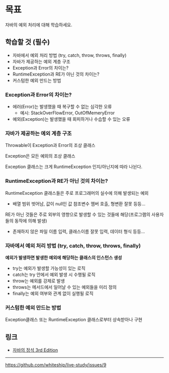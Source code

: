 # 목표

자바의 예외 처리에 대해 학습하세요.

## 학습할 것 (필수)

- 자바에서 예외 처리 방법 (try, catch, throw, throws, finally)
- 자바가 제공하는 예외 계층 구조
- Exception과 Error의 차이는?
- RuntimeException과 RE가 아닌 것의 차이는?
- 커스텀한 예외 만드는 방법

### Exception과 Error의 차이는?

- 에러(Error)는 발생했을 때 복구할 수 없는 심각한 오류
  - 예시: StackOverFlowError, OutOfMemeryError
- 예외(Exception)는 발생했을 때 회피하거나 수습할 수 있는 오류

### 자바가 제공하는 예외 계층 구조

Throwable이 Exception과 Error의 조상 클래스

Exception은 모든 예외의 조상 클래스

Exception 클래스는 크게 RuntimeException 인지/아닌지에 따라 나뉜다.

### RuntimeException과 RE가 아닌 것의 차이는?

RuntimeException 클래스들은 주로 프로그래머의 실수에 의해 발생되는 예외

- 배열 범위 벗어남, 값이 null인 값 참조변수 멤버 호출, 형변환 잘못 등등...

RE가 아닌 것들은 주로 외부의 영향으로 발생할 수 있는 것들에 해당(프로그램의 사용자들의 동작에 의해 발생)

- 존재하지 않은 파일 이름 입력, 클래스이름 잘못 입력, 데이터 형식 등등...

### 자바에서 예외 처리 방법 (try, catch, throw, throws, finally)

**예외가 발생하면 발생한 예외에 해당하는 클래스의 인스턴스 생성**

- try는 예외가 발생할 가능성이 있는 로직
- catch는 try 안에서 예외 발생 시 수행될 로직
- throw는 예외를 강제로 발생
- throws는 메서드에서 일어날 수 있는 예외들을 미리 정의
- finally는 예외 여부와 관계 없이 실행될 로직

### 커스텀한 예외 만드는 방법

Exception클래스 또는 RuntimeException 클래스로부터 상속받아나 구현

## 링크

- [자바의 정석 3rd Edition](http://www.yes24.com/Product/Goods/24259565?OzSrank=4)

---

https://github.com/whiteship/live-study/issues/9
